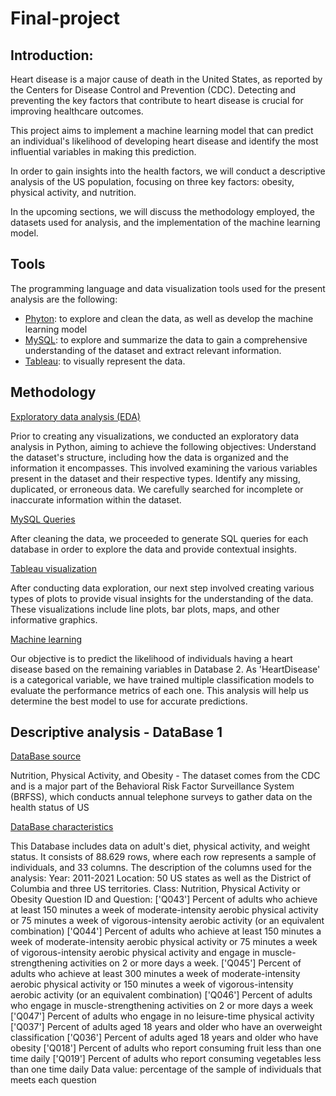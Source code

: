 # Final-project

## Introduction:

Heart disease is a major cause of death in the United States, as reported by the Centers for Disease Control and Prevention (CDC). Detecting and preventing the key factors that contribute to heart disease is crucial for improving healthcare outcomes. 

This project aims to implement a machine learning model that can predict an individual's likelihood of developing heart disease and identify the most influential variables in making this prediction.

In order to gain insights into the health factors, we will conduct a descriptive analysis of the US population, focusing on three key factors: obesity, physical activity, and nutrition.

In the upcoming sections, we will discuss the methodology employed, the datasets used for analysis, and the implementation of the machine learning model.

## Tools

The programming language and data visualization tools used for the present analysis are the following: 
- <ins>Phyton</ins>: to explore and clean the data, as well as develop the machine learning model
- <ins>MySQL</ins>: to explore and summarize the data to gain a comprehensive understanding of the dataset and extract relevant information.
- <ins>Tableau</ins>: to visually represent the data.

## Methodology

<ins>Exploratory data analysis (EDA)</ins>

Prior to creating any visualizations, we conducted an exploratory data analysis in Python, aiming to achieve the following objectives:
Understand the dataset's structure, including how the data is organized and the information it encompasses. This involved examining the various variables present in the dataset and their respective types.
Identify any missing, duplicated, or erroneous data. We carefully searched for incomplete or inaccurate information within the dataset.

<ins>MySQL Queries</ins>

After cleaning the data, we proceeded to generate SQL queries for each database in order to explore the data and provide contextual insights.

<ins>Tableau visualization</ins>

After conducting data exploration, our next step involved creating various types of plots to provide visual insights for the understanding of the data. These visualizations include line plots, bar plots, maps, and other informative graphics.

<ins>Machine learning</ins>

Our objective is to predict the likelihood of individuals having a heart disease based on the remaining variables in Database 2. As 'HeartDisease' is a categorical variable, we have trained multiple classification models to evaluate the performance metrics of each one. This analysis will help us determine the best model to use for accurate predictions.

## Descriptive analysis - DataBase 1

<ins>DataBase source</ins>

Nutrition, Physical Activity, and Obesity - The dataset comes from the CDC and is a major part of the Behavioral Risk Factor Surveillance System (BRFSS), which conducts annual telephone surveys to gather data on the health status of US

<ins>DataBase characteristics</ins>

This Database includes data on adult's diet, physical activity, and weight status. It consists of 88.629 rows, where each row represents a sample of individuals, and 33 columns. The description of the columns used for the analysis:
Year: 2011-2021
Location: 50 US states as well as the District of Columbia and three US territories.
Class: Nutrition, Physical Activity or Obesity
Question ID and Question:
['Q043'] Percent of adults who achieve at least 150 minutes a week of moderate-intensity aerobic physical activity or 75 minutes a week of vigorous-intensity aerobic activity (or an equivalent combination)
['Q044'] Percent of adults who achieve at least 150 minutes a week of moderate-intensity aerobic physical activity or 75 minutes a week of vigorous-intensity aerobic physical activity and engage in muscle-strengthening activities on 2 or more days a week.
['Q045'] Percent of adults who achieve at least 300 minutes a week of moderate-intensity aerobic physical activity or 150 minutes a week of vigorous-intensity aerobic activity (or an equivalent combination)
['Q046'] Percent of adults who engage in muscle-strengthening activities on 2 or more days a week
['Q047'] Percent of adults who engage in no leisure-time physical activity
['Q037'] Percent of adults aged 18 years and older who have an overweight classification
['Q036'] Percent of adults aged 18 years and older who have obesity
['Q018'] Percent of adults who report consuming fruit less than one time daily
['Q019'] Percent of adults who report consuming vegetables less than one time daily
Data value: percentage of the sample of individuals that meets each question
